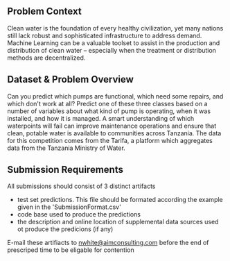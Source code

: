 
## Problem Context

Clean water is the foundation of every healthy civilization, yet many nations still lack robust and sophisticated infrastructure to address demand.  Machine Learning can be a valuable toolset to assist in the production and distribution of clean water – especially when the treatment or distribution methods are decentralized. 


## Dataset & Problem Overview

Can you predict which pumps are functional, which need some repairs, and which don't work at all?  Predict one of these three classes based on a number of variables about what kind of pump is operating, when it was installed, and how it is managed. A smart understanding of which waterpoints will fail can improve maintenance operations and ensure that clean, potable water is available to communities across Tanzania.
The data for this competition comes from the Tarifa, a platform which aggregates data from the Tanzania Ministry of Water.


## Submission Requirements

All submissions should consist of 3 distinct artifacts
- test set predictions.  This file should be formated according the example given in the 'SubmissionFormat.csv'
- code base used to produce the predictions
- the description and online location of supplemental data sources used ot produce the predicions (if any)

E-mail these artifiacts to nwhite@aimconsulting.com before the end of prescriped time to be eligable for contention



